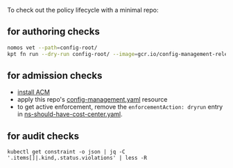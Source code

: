 
To check out the policy lifecycle with a minimal repo:

## for authoring checks

```bash
nomos vet --path=config-root/
kpt fn run --dry-run config-root/ --image=gcr.io/config-management-release/policy-controller-validate:stable
```

## for admission checks

* [install ACM](https://cloud.google.com/anthos-config-management/docs/how-to/installing)
* apply this repo's [config-management.yaml](config-management.yaml) resource
* to get active enforcement, remove the `enforcementAction: dryrun` entry in [ns-should-have-cost-center.yaml](config-root/cluster/ns-should-have-cost-center.yaml#L16).


## for audit checks

```
kubectl get constraint -o json | jq -C '.items[]|.kind,.status.violations' | less -R
```


